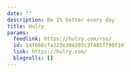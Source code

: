 ```yaml
---
date: ""
description: Be 1% better every day
title: Hulry
params:
  feedlink: https://hulry.com/rss/
  id: 14f666cfa223e304203c3f485f790f10
  link: https://hulry.com/
  blogrolls: []
---
```

